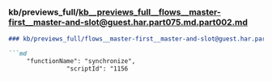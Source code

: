 ### kb/previews_full/kb__previews_full__flows__master-first__master-and-slot@guest.har.part075.md.part002.md

```md
### kb/previews_full/flows__master-first__master-and-slot@guest.har.part075.md (part 002)

```md
     "functionName": "synchronize",
                "scriptId": "1156
```

```

```
